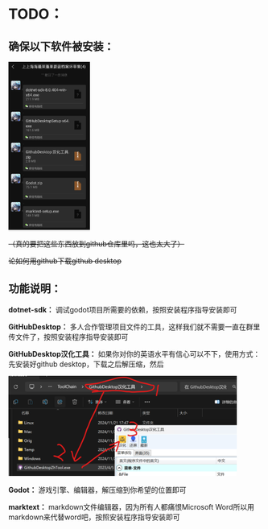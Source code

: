 # TODO：

## 确保以下软件被安装：

<img title="" src="./TODO/temp1.jpg" alt="（真的要把这些东西放到github仓库里吗，这也太大了）" width="162" data-align="center">

~~（真的要把这些东西放到github仓库里吗，这也太大了）~~

~~论如何用github下载github desktop~~

## 功能说明：

**dotnet-sdk：** 调试godot项目所需要的依赖，按照安装程序指导安装即可

**GitHubDesktop：** 多人合作管理项目文件的工具，这样我们就不需要一直在群里传文件了，按照安装程序指导安装即可

**GitHubDesktop汉化工具：** 如果你对你的英语水平有信心可以不下，使用方式：先安装好github desktop，下载之后解压缩，然后

<img title="" src="./TODO/temp2.png" alt="简单易懂的使用步骤" data-align="center" width="454">

**Godot：** 游戏引擎、编辑器，解压缩到你希望的位置即可

**marktext：** markdown文件编辑器，因为所有人都痛恨Microsoft Word所以用markdown来代替word吧，按照安装程序指导安装即可